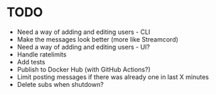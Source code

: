 # TODO

- Need a way of adding and editing users - CLI
- Make the messages look better (more like Streamcord)
- Need a way of adding and editing users - UI?
- Handle ratelimits
- Add tests
- Publish to Docker Hub (with GitHub Actions?)
- Limit posting messages if there was already one in last X minutes
- Delete subs when shutdown?
